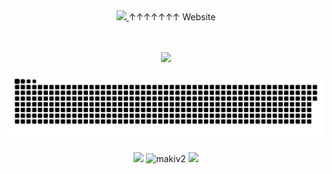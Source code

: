 
<!-- Website link -->
<div align="center">
  <a href="https://matijapopovic.vercel.app/">
    <img src="https://user-images.githubusercontent.com/55803544/212119195-87d6fb55-634d-43a0-8eeb-33b1a25ce66e.gif">
  </a>
  ↑↑↑↑↑↑↑
  Website
</div>

<br />
<br />

<!-- VISITOR COUNTER -->
<p align="center"> <img src="https://komarev.com/ghpvc/?username=makiv2&color=00ADB5&style=for-the-badge">

  
<!-- SNAKE GAME -->
<p align="center"> <a href=#><img src="contributions.svg"></a>


<!-- STREAKSTATS... -->    
<p align="center"> <img src="https://streak-stats.demolab.com?user=makiv2&theme=git-dark&fire=00DDA7&currStreakNum=00DDA7">

    
<!-- STATS --> <!-- THEMES: gotham, maroongold -->
 <img src="https://github-readme-stats-git-masterrstaa-rickstaa.vercel.app/api?username=makiv2&show_icons=true&theme=maroongold" alt="makiv2" />

    
<!-- LANGUAGES --> <!-- THEMES: highcontrast, maroongold -->
<img width="495px" src="https://github-readme-stats-git-masterrstaa-rickstaa.vercel.app/api/top-langs/?username=makiv2&hide_title=true&layout=compact&theme=maroongold">


<!-- TEST... -->

